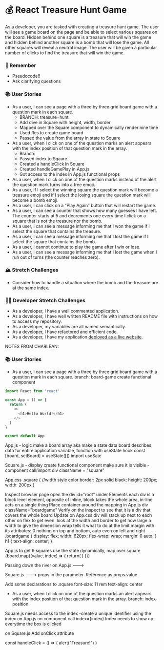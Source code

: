 # 💰 React Treasure Hunt Game

As a developer, you are tasked with creating a treasure hunt game. The user will see a game board on the page and be able to select various squares on the board. Hidden behind one square is a treasure that will win the game and hidden behind another square is a bomb that will lose the game. All other squares will reveal a neutral image. The user will be given a particular number of clicks to find the treasure that will win the game.

### 🤔 Remember

- Pseudocode!!
- Ask clarifying questions

### 📚 User Stories

- As a user, I can see a page with a three by three grid board game with a question mark in each square.
   - BRANCH: treasure=hunt
   - Add dive in Square with height, width, border
   - Mapped over the Square component to dynamically render nine time
   - Used fles to create game board
   - Passed the value from the array in state to Square
- As a user, when I click on one of the question marks an alert appears with the index position of that question mark in the array.
    - Branch:
    - Passed index to Sqaure
    - Created a handleClick in Square
    - Created handleGamePlay in App.js
    - Got access to the index in App.js functional props
- As a user, when I click on one of the question marks instead of the alert the question mark turns into a tree emoji.
- As a user, if I select the winning square the question mark will become a treasure emoji and if I select the losing square the question mark will become a bomb emoji.
- As a user, I can click on a “Play Again” button that will restart the game.
- As a user, I can see a counter that shows how many guesses I have left. The counter starts at 5 and decrements one every time I click on a square that is not the treasure nor the bomb.
- As a user, I can see a message informing me that I won the game if I select the square that contains the treasure.
- As a user, I can see a message informing me that I lost the game if I select the square that contains the bomb.
- As a user, I cannot continue to play the game after I win or lose.
- As a user, I can see a message informing me that I lost the game when I run out of turns (the counter reaches zero).

### 🏔 Stretch Challenges

- Consider how to handle a situation where the bomb and the treasure are at the same index.

### 👩‍💻 Developer Stretch Challenges

- As a developer, I have a well commented application.
- As a developer, I have well written README file with instructions on how to access my repository.
- As a developer, my variables are all named semantically.
- As a developer, I have refactored and efficient code.
- As a developer, I have my application [deployed as a live website](https://render.com/docs/deploy-create-react-app).







NOTES FROM CHARLEAN:
### 📚 User Stories

- As a user, I can see a page with a three by three grid board game with a question mark in each square.
branch: board-game
create functional component
```javascript
import React from 'react'

const App = () => {
  return (
    <>
      <h1>Hello World!</h1>
    </>
  )
}

export default App
```
App.js - logic
make a board array aka make a state data
board describes data for entire application
variable, function with useState hook
const [board, setBoard] = useState([])
import useSate

Square.js - display
create functional component
make sure it is visible - component call/import
div className = "square"

App.css
.square {
  //width style color
  border: 2px solid black;
  height: 200px;
  width: 200px
}

Inspect browser page
open the div id="root" under Elements
each div is a block level element, opposite of inline, block takes the whole area, in-line acts on a single thing
Place container around the mapping in App.js div className="boardgame"
Verify on the inspect to see that it is a div that covers the whole board
Update on App.css
div will stack up next to each other on flex
to get even: look at the width and border to get how large a width to give the dimension
wrap tells it what to do at the limit
margin with its attributes: 0 nothing on top and bottom, auto even on left and right
.boardgame {
  display: flex;
  width: 620px;
  flex-wrap: wrap;
  margin: 0 auto;
}
h1 {
  text-align: center;
}

App.js
to get 9 squares use the state dynamically, map over square
{board.map((value, index) => {
  return(
    <Square />
  )
})}

Passing down the river
on App.js ---> <Square value={value}>

Square.js --->  props in the parameter. Reference as props.value 

Add some declarations to .square
font-size: 11 rem
text-align: center

- As a user, when I click on one of the question marks an alert appears with the index position of that question mark in the array.
branch: index-position

Square.js needs access to the index
-create a unique identifier using the index
on App.js on component call index={index}
Index needs to show up everytime the box is clicked

on Square.js
Add onClick attribute

const handleClick = () => {
  alert("Treasure!")
}

<div classNAme="square onClick={handleClick}> {props.value} </div>

To see the index on the alert
alert(props.index)

- Passing up the river
functional props
Create a function on App.js
const handleGamePlay = (index) => {
  alert(index)
}

pass function in the component call
handleGamePlay={handleGamePlay}

reference it on Square.js
props.handleGamePlay
update handleClick() to trigger function
const handleClick = () => {
  props.handleGamePlay(props.index)
}









